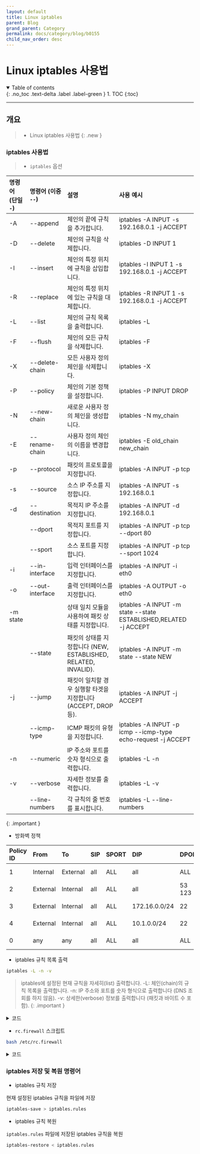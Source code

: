 ```yaml
---
layout: default
title: Linux iptables
parent: Blog
grand_parent: Category
permalink: docs/category/blog/b0155
child_nav_order: desc
---
```


# Linux iptables 사용법

<details open markdown="block">
  <summary>
    Table of contents
  </summary>
  {: .no_toc .text-delta .label .label-green }
1. TOC
{:toc}
</details>

---

## 개요

> - Linux iptables 사용법
{: .new }

### iptables 사용법

> - `iptables` 옵션
> 
| 명령어 (단일 `-`) | 명령어 (이중 `--`)  | 설명                                                | 사용 예시                                      |
|:------------------|:---------------------|:----------------------------------------------------|:-----------------------------------------------|
| -A               | --append            | 체인의 끝에 규칙을 추가합니다.                      | iptables -A INPUT -s 192.168.0.1 -j ACCEPT    |
| -D               | --delete            | 체인의 규칙을 삭제합니다.                          | iptables -D INPUT 1                           |
| -I               | --insert            | 체인의 특정 위치에 규칙을 삽입합니다.               | iptables -I INPUT 1 -s 192.168.0.1 -j ACCEPT  |
| -R               | --replace           | 체인의 특정 위치에 있는 규칙을 대체합니다.          | iptables -R INPUT 1 -s 192.168.0.1 -j ACCEPT  |
| -L               | --list              | 체인의 규칙 목록을 출력합니다.                      | iptables -L                                   |
| -F               | --flush             | 체인의 모든 규칙을 삭제합니다.                      | iptables -F                                   |
| -X               | --delete-chain      | 모든 사용자 정의 체인을 삭제합니다.                 | iptables -X                                   |
| -P               | --policy            | 체인의 기본 정책을 설정합니다.                      | iptables -P INPUT DROP                        |
| -N               | --new-chain         | 새로운 사용자 정의 체인을 생성합니다.               | iptables -N my_chain                          |
| -E               | --rename-chain      | 사용자 정의 체인의 이름을 변경합니다.               | iptables -E old_chain new_chain               |
| -p               | --protocol          | 패킷의 프로토콜을 지정합니다.                       | iptables -A INPUT -p tcp                      |
| -s               | --source            | 소스 IP 주소를 지정합니다.                          | iptables -A INPUT -s 192.168.0.1              |
| -d               | --destination       | 목적지 IP 주소를 지정합니다.                        | iptables -A INPUT -d 192.168.0.1              |
|                  | --dport             | 목적지 포트를 지정합니다.                           | iptables -A INPUT -p tcp --dport 80           |
|                  | --sport             | 소스 포트를 지정합니다.                             | iptables -A INPUT -p tcp --sport 1024         |
| -i               | --in-interface      | 입력 인터페이스를 지정합니다.                       | iptables -A INPUT -i eth0                     |
| -o               | --out-interface     | 출력 인터페이스를 지정합니다.                       | iptables -A OUTPUT -o eth0                    |
| -m state         |                     | 상태 일치 모듈을 사용하여 패킷 상태를 지정합니다.   | iptables -A INPUT -m state --state ESTABLISHED,RELATED -j ACCEPT |
|                  | --state             | 패킷의 상태를 지정합니다 (NEW, ESTABLISHED, RELATED, INVALID). | iptables -A INPUT -m state --state NEW        |
| -j               | --jump              | 패킷이 일치할 경우 실행할 타겟을 지정합니다 (ACCEPT, DROP 등). | iptables -A INPUT -j ACCEPT                   |
|                  | --icmp-type         | ICMP 패킷의 유형을 지정합니다.                       | iptables -A INPUT -p icmp --icmp-type echo-request -j ACCEPT |
| -n               | --numeric           | IP 주소와 포트를 숫자 형식으로 출력합니다.           | iptables -L -n                                |
| -v               | --verbose           | 자세한 정보를 출력합니다.                            | iptables -L -v                                |
|                  | --line-numbers      | 각 규칙의 줄 번호를 표시합니다.                      | iptables -L --line-numbers                    |
>
{: .important }

- 방화벽 정책

| Policy ID | From      | To        | SIP           | SPORT    | DIP      | DPORT | SERVICE | Schedule  | Action    | NAT         | Logging     |
|:----------|:----------|:----------|:--------------|:---------|:---------|:------|:--------|:----------|:----------|:------------|:------------|
| 1         | Internal  | External  | all           | ALL      | all      | ALL   | ALL     | ⏰ always | ✅ ACCEPT | ❌ Disabled | ✅ ALL      |
| 2         | External  | Internal  | all           | ALL      | all      | 53<br>123 | DNS<br>NTP | ⏰ always | ✅ ACCEPT | ❌ Disabled | ✅ ALL      |
| 3         | External  | Internal  | all           | ALL      | 172.16.0.0/24 | 22   | SSH<br>PING | ⏰ always | ✅ ACCEPT | ❌ Disabled | ✅ ALL      |
| 4         | External  | Internal  | all           | ALL      | 10.1.0.0/24   | 22   | SSH     | ⏰ always | ✅ ACCEPT | ❌ Disabled | ✅ ALL      |
| 0         | any       | any       | all           | ALL      | all      | ALL   | ALL     | ⏰ always | 🚫 DENY   | ❌ Disabled | ❌ Disabled |

- iptables 규칙 목록 출력

```bash
iptables -L -n -v
```

> iptables에 설정된 현재 규칙을 자세히(list) 출력합니다.
> -L: 체인(chain)의 규칙 목록을 출력합니다.
> -n: IP 주소와 포트를 숫자 형식으로 출력합니다 (DNS 조회를 하지 않음).
> -v: 상세한(verbose) 정보를 출력합니다 (패킷과 바이트 수 포함).
{: .important }

<details markdown="block">
  <summary>
    코드
  </summary>
  {: .text-delta .label .label-green }
  
```bash
Chain INPUT (policy ACCEPT 244 packets, 33556 bytes)
 pkts bytes target     prot opt in     out     source               destination         
   68  7408 ACCEPT     all  --  lo     *       0.0.0.0/0            0.0.0.0/0           
 1413  114K ACCEPT     all  --  *      *       0.0.0.0/0            0.0.0.0/0            state RELATED,ESTABLISHED
    0     0 ACCEPT     tcp  --  *      *       0.0.0.0/0            0.0.0.0/0            tcp spt:53
    0     0 ACCEPT     udp  --  *      *       0.0.0.0/0            0.0.0.0/0            udp spt:53
    0     0 ACCEPT     tcp  --  *      *       0.0.0.0/0            0.0.0.0/0            tcp spt:123
    0     0 ACCEPT     udp  --  *      *       0.0.0.0/0            0.0.0.0/0            udp spt:123
    1    64 ACCEPT     tcp  --  *      *       172.16.0.0/24        0.0.0.0/0            tcp dpt:22
    0     0 ACCEPT     tcp  --  *      *       10.1.0.0/24          0.0.0.0/0            tcp dpt:22
    0     0 ACCEPT     icmp --  *      *       172.16.0.0/24        0.0.0.0/0            icmptype 8
    0     0 LOG        tcp  --  *      *       0.0.0.0/0            0.0.0.0/0            tcp dpt:22 LOG flags 0 level 7 prefix "iptables_SSH_accept: "
    0     0 LOG        tcp  --  *      *       0.0.0.0/0            0.0.0.0/0            tcp dpt:22 LOG flags 0 level 7 prefix "iptables_SSH_deny: "
  144 12526 LOG        all  --  *      *       0.0.0.0/0            0.0.0.0/0            LOG flags 0 level 7 prefix "iptables_INPUT_denied: "
  144 12526 DROP       all  --  *      *       0.0.0.0/0            0.0.0.0/0           

Chain FORWARD (policy ACCEPT 0 packets, 0 bytes)
 pkts bytes target     prot opt in     out     source               destination         
    0     0 LOG        all  --  *      *       0.0.0.0/0            0.0.0.0/0            LOG flags 0 level 7 prefix "iptables_FORWARD_denied: "
    0     0 DROP       all  --  *      *       0.0.0.0/0            0.0.0.0/0           

Chain OUTPUT (policy ACCEPT 180 packets, 33234 bytes)
 pkts bytes target     prot opt in     out     source               destination         
   68  7408 ACCEPT     all  --  *      lo      0.0.0.0/0            0.0.0.0/0           
  570 42607 ACCEPT     all  --  *      eth0    0.0.0.0/0            0.0.0.0/0           
  695  329K ACCEPT     all  --  *      eth1    0.0.0.0/0            0.0.0.0/0           
    0     0 ACCEPT     all  --  *      *       0.0.0.0/0            0.0.0.0/0            state RELATED,ESTABLISHED
    0     0 ACCEPT     tcp  --  *      *       0.0.0.0/0            0.0.0.0/0            tcp dpt:53
    0     0 ACCEPT     udp  --  *      *       0.0.0.0/0            0.0.0.0/0            udp dpt:53
    0     0 ACCEPT     tcp  --  *      *       0.0.0.0/0            0.0.0.0/0            tcp dpt:123
    0     0 ACCEPT     udp  --  *      *       0.0.0.0/0            0.0.0.0/0            udp dpt:123
    0     0 ACCEPT     tcp  --  *      *       0.0.0.0/0            172.16.0.0/24        tcp spt:22
    0     0 ACCEPT     tcp  --  *      *       0.0.0.0/0            10.1.0.0/24          tcp spt:22
    0     0 ACCEPT     icmp --  *      *       0.0.0.0/0            172.16.0.0/24        icmptype 0
    0     0 LOG        tcp  --  *      *       0.0.0.0/0            0.0.0.0/0            tcp spt:22 LOG flags 0 level 7 prefix "iptables_SSH_accept: "
    0     0 LOG        tcp  --  *      *       0.0.0.0/0            0.0.0.0/0            tcp spt:22 LOG flags 0 level 7 prefix "iptables_SSH_deny: "
   32  1920 LOG        all  --  *      *       0.0.0.0/0            0.0.0.0/0            LOG flags 0 level 7 prefix "iptables_OUTPUT_denied: "
   32  1920 DROP       all  --  *      *       0.0.0.0/0            0.0.0.0/0           
```

</details>


- `rc.firewall` 스크립트

```bash
bash /etc/rc.firewall
```

<details markdown="block">
  <summary>
    코드
  </summary>
  {: .text-delta .label .label-green }
  
```bash
echo '#!/usr/bin/bash

# 모든 규칙 플러시
sudo iptables -F

# 사용자 정의 체인 삭제
sudo iptables -X

# 루프백 인터페이스의 트래픽 허용
sudo iptables -A INPUT -i lo -j ACCEPT
sudo iptables -A OUTPUT -o lo -j ACCEPT

# eth0 인터페이스의 트래픽 허용
sudo iptables -A OUTPUT -o eth0 -j ACCEPT

# eth1 인터페이스의 트래픽 허용
sudo iptables -A OUTPUT -o eth1 -j ACCEPT

# eth0 → eth1으로 트래픽 허용
#sudo iptables -A FORWARD -i eth0 -o eth1 -j ACCEPT

# eth1 → eth0으로 트래픽 허용
#sudo iptables -A FORWARD -i eth1 -o eth0 -j ACCEPT

# 이미 확립된 연결 및 관련 트래픽 허용
sudo iptables -A INPUT -m state --state ESTABLISHED,RELATED -j ACCEPT
sudo iptables -A OUTPUT -m state --state ESTABLISHED,RELATED -j ACCEPT

# ICMP(PING) 트래픽 허용
#sudo iptables -A INPUT -p icmp --icmp-type echo-request -j ACCEPT
#sudo iptables -A OUTPUT -p icmp --icmp-type echo-reply -j ACCEPT

# DNS 트래픽 허용 (TCP/UDP 포트 53)
sudo iptables -A OUTPUT -p tcp --dport 53 -j ACCEPT
sudo iptables -A OUTPUT -p udp --dport 53 -j ACCEPT
sudo iptables -A INPUT -p tcp --sport 53 -j ACCEPT
sudo iptables -A INPUT -p udp --sport 53 -j ACCEPT

# NTP 트래픽 허용 (TCP/UDP 포트 123)
sudo iptables -A OUTPUT -p tcp --dport 123 -j ACCEPT
sudo iptables -A OUTPUT -p udp --dport 123 -j ACCEPT
sudo iptables -A INPUT -p tcp --sport 123 -j ACCEPT
sudo iptables -A INPUT -p udp --sport 123 -j ACCEPT

# SSH(포트 22) 트래픽 허용
#sudo iptables -A INPUT -p tcp --dport 22 -j ACCEPT
#sudo iptables -A OUTPUT -p tcp --sport 22 -j ACCEPT

# 10.1.0.0/24 및 172.16.0.0/24 대역의 SSH 및 PING 요청 허용
sudo iptables -A INPUT -s 172.16.0.0/24 -p tcp --dport 22 -j ACCEPT
sudo iptables -A INPUT -s 10.1.0.0/24 -p tcp --dport 22 -j ACCEPT
sudo iptables -A INPUT -s 172.16.0.0/24 -p icmp --icmp-type echo-request -j ACCEPT
sudo iptables -A INPUT -s 10.1.0.0/24 -p icmp --icmp-type echo-request -j ACCEPT
sudo iptables -A OUTPUT -d 172.16.0.0/24 -p tcp --sport 22 -j ACCEPT
sudo iptables -A OUTPUT -d 10.1.0.0/24 -p tcp --sport 22 -j ACCEPT
sudo iptables -A OUTPUT -d 172.16.0.0/24 -p icmp --icmp-type echo-reply -j ACCEPT
sudo iptables -A OUTPUT -d 10.1.0.0/24 -p icmp --icmp-type echo-reply -j ACCEPT

# SSH 접근 시도 로깅 (허용된 경우)
sudo iptables -A INPUT -p tcp --dport 22 -j LOG --log-prefix "iptables_SSH_accept: " --log-level 7
sudo iptables -A OUTPUT -p tcp --sport 22 -j LOG --log-prefix "iptables_SSH_accept: " --log-level 7

# SSH 접근 시도 로깅 (차단된 경우)
sudo iptables -A INPUT -p tcp --dport 22 -j LOG --log-prefix "iptables_SSH_deny: " --log-level 7
sudo iptables -A OUTPUT -p tcp --sport 22 -j LOG --log-prefix "iptables_SSH_deny: " --log-level 7

# 모든 허용되지 않은 트래픽 로깅
sudo iptables -A INPUT -j LOG --log-prefix "iptables_INPUT_denied: " --log-level 7
sudo iptables -A FORWARD -j LOG --log-prefix "iptables_FORWARD_denied: " --log-level 7
sudo iptables -A OUTPUT -j LOG --log-prefix "iptables_OUTPUT_denied: " --log-level 7

# 모든 허용되지 않은 트래픽 기본 정책으로 차단
sudo iptables -A INPUT -j DROP
sudo iptables -A FORWARD -j DROP
sudo iptables -A OUTPUT -j DROP' > rc.firewall
```

</details>

### iptables 저장 및 복원 명령어

- iptables 규칙 저장

현재 설정된 iptables 규칙을 파일에 저장

```bash
iptables-save > iptables.rules
```

- iptables 규칙 복원

`iptables.rules` 파일에 저장된 iptables 규칙을 복원

```bash
iptables-restore < iptables.rules
```
